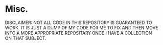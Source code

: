 # Misc.
DISCLAIMER: NOT ALL CODE IN THIS REPOSITORY IS GUARANTEED TO WORK. IT IS JUST A DUMP OF MY CODE FOR ME TO FIX AND THEN MOVE INTO A MORE APPROPRIATE REPOSITARY ONCE I HAVE A COLLECTION ON THAT SUBJECT.
